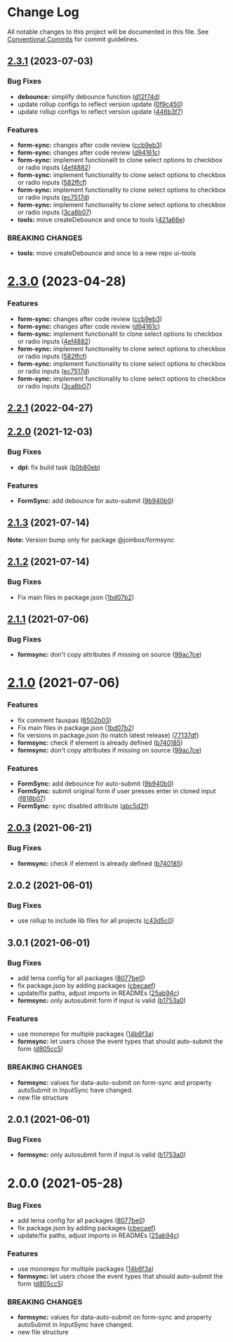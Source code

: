 # Change Log

All notable changes to this project will be documented in this file.
See [Conventional Commits](https://conventionalcommits.org) for commit guidelines.

## [2.3.1](https://github.com/joinbox/ui-components/compare/@joinbox/formsync@2.2.1...@joinbox/formsync@2.3.1) (2023-07-03)


### Bug Fixes

* **debounce:** simplify debounce function ([d12f74d](https://github.com/joinbox/ui-components/commit/d12f74d7c0fc7ca77f0873c59caffd175769d149))
* update rollup configs to reflect version update ([0f9c450](https://github.com/joinbox/ui-components/commit/0f9c4504fd607c325aa0f337c1b36c46f2d48496))
* update rollup configs to reflect version update ([446b3f7](https://github.com/joinbox/ui-components/commit/446b3f7a6718d277efd7194345a23b90083026cb))


### Features

* **form-sync:** changes after code review ([ccb9eb3](https://github.com/joinbox/ui-components/commit/ccb9eb376a14c89e11c645aae0129d110b773246))
* **form-sync:** changes after code review ([d94161c](https://github.com/joinbox/ui-components/commit/d94161cbd479ba4a826a9bcfdf0af9defd5317c3))
* **form-sync:** implement functionalit to clone select options to checkbox or radio inputs ([4ef4882](https://github.com/joinbox/ui-components/commit/4ef4882019e2f6099040228a396211b6e73c05f4))
* **form-sync:** implement functionality to clone select options to checkbox or radio inputs ([582ffcf](https://github.com/joinbox/ui-components/commit/582ffcfb31709cf2dc9febc38ee76227079ce448))
* **form-sync:** implement functionality to clone select options to checkbox or radio inputs ([ec7517d](https://github.com/joinbox/ui-components/commit/ec7517dc769752d9a8f45997cb02a781176627f9))
* **form-sync:** implement functionality to clone select options to checkbox or radio inputs ([3ca8b07](https://github.com/joinbox/ui-components/commit/3ca8b07e7913a94dbb250f76af8b5ebdfc4ccb7b))
* **tools:** move createDebounce and once to tools ([421a66e](https://github.com/joinbox/ui-components/commit/421a66ee43154be4980aabbdc39f198532ab246c))


### BREAKING CHANGES

* **tools:** move createDebounce and once to a new repo ui-tools





# [2.3.0](https://github.com/joinbox/ui-components/compare/@joinbox/formsync@2.2.1...@joinbox/formsync@2.3.0) (2023-04-28)


### Features

* **form-sync:** changes after code review ([ccb9eb3](https://github.com/joinbox/ui-components/commit/ccb9eb376a14c89e11c645aae0129d110b773246))
* **form-sync:** changes after code review ([d94161c](https://github.com/joinbox/ui-components/commit/d94161cbd479ba4a826a9bcfdf0af9defd5317c3))
* **form-sync:** implement functionalit to clone select options to checkbox or radio inputs ([4ef4882](https://github.com/joinbox/ui-components/commit/4ef4882019e2f6099040228a396211b6e73c05f4))
* **form-sync:** implement functionality to clone select options to checkbox or radio inputs ([582ffcf](https://github.com/joinbox/ui-components/commit/582ffcfb31709cf2dc9febc38ee76227079ce448))
* **form-sync:** implement functionality to clone select options to checkbox or radio inputs ([ec7517d](https://github.com/joinbox/ui-components/commit/ec7517dc769752d9a8f45997cb02a781176627f9))
* **form-sync:** implement functionality to clone select options to checkbox or radio inputs ([3ca8b07](https://github.com/joinbox/ui-components/commit/3ca8b07e7913a94dbb250f76af8b5ebdfc4ccb7b))

## [2.2.1](https://github.com/joinbox/ui-components/compare/@joinbox/formsync@2.0.2...@joinbox/formsync@2.2.1) (2022-04-27)

## [2.2.0](https://github.com/joinbox/ui-components/compare/@joinbox/formsync@2.1.3...@joinbox/formsync@2.2.0) (2021-12-03)

### Bug Fixes

* **dpl:** fix build task ([b0b80eb](https://github.com/joinbox/ui-components/commit/b0b80ebb9e5e38a49c60843160d697843b235d04))


### Features

* **FormSync:** add debounce for auto-submit ([9b940b0](https://github.com/joinbox/ui-components/commit/9b940b06d9a0f178015c1c22013636e0d5a6857b))





## [2.1.3](https://github.com/joinbox/ui-components/compare/@joinbox/formsync@2.1.2...@joinbox/formsync@2.1.3) (2021-07-14)

**Note:** Version bump only for package @joinbox/formsync





## [2.1.2](https://github.com/joinbox/ui-components/compare/@joinbox/formsync@2.1.1...@joinbox/formsync@2.1.2) (2021-07-14)


### Bug Fixes

* Fix main files in package.json ([1bd07b2](https://github.com/joinbox/ui-components/commit/1bd07b28a92881f499edac71e25453010bb2fe6c))





## [2.1.1](https://github.com/joinbox/ui-components/compare/@joinbox/formsync@2.1.0...@joinbox/formsync@2.1.1) (2021-07-06)


### Bug Fixes

* **formsync:** don't copy attributes if missing on source ([99ac7ce](https://github.com/joinbox/ui-components/commit/99ac7ce0caa70095ffcfd591c30be3221e339d7f))





# [2.1.0](https://github.com/joinbox/ui-components/compare/@joinbox/formsync@2.0.3...@joinbox/formsync@2.1.0) (2021-07-06)


### Features

* fix comment fauxpas ([6502b03](https://github.com/joinbox/ui-components/commit/6502b031f4c202301078e7a2c91dc2a3e46cbe1a))
* Fix main files in package.json ([1bd07b2](https://github.com/joinbox/ui-components/commit/1bd07b28a92881f499edac71e25453010bb2fe6c))
* fix versions in package.json (to match latest release) ([77137df](https://github.com/joinbox/ui-components/commit/77137df6758b2d39ee06941ba3e6a062c1f5b9e4))
* **formsync:** check if element is already defined ([b740185](https://github.com/joinbox/ui-components/commit/b740185ac0f4935f4d2a093c77610ac880b3c64d))
* **formsync:** don't copy attributes if missing on source ([99ac7ce](https://github.com/joinbox/ui-components/commit/99ac7ce0caa70095ffcfd591c30be3221e339d7f))


### Features

* **FormSync:** add debounce for auto-submit ([9b940b0](https://github.com/joinbox/ui-components/commit/9b940b06d9a0f178015c1c22013636e0d5a6857b))
* **FormSync:** submit original form if user presses enter in cloned input ([f818b07](https://github.com/joinbox/ui-components/commit/f818b079413825fec13441b0f79108142b849482))
* **FormSync:** sync disabled attribute ([abc5d2f](https://github.com/joinbox/ui-components/commit/abc5d2fabfed6b46cb5ba8d46c8c3a2bc9af4a6d))





## [2.0.3](https://github.com/joinbox/ui-components/compare/@joinbox/formsync@2.0.2...@joinbox/formsync@2.0.3) (2021-06-21)


### Bug Fixes

* **formsync:** check if element is already defined ([b740185](https://github.com/joinbox/ui-components/commit/b740185ac0f4935f4d2a093c77610ac880b3c64d))





## 2.0.2 (2021-06-01)


### Bug Fixes

* use rollup to include lib files for all projects ([c43d5c0](https://github.com/joinbox/ui-components/commit/c43d5c04a7ef62d18ac8f7c56e4e88fffd32c133))



## 3.0.1 (2021-06-01)


### Bug Fixes

* add lerna config for all packages ([8077be0](https://github.com/joinbox/ui-components/commit/8077be07d4cd1606f6f53913e78e70a79bb9f8f9))
* fix package.json by adding packages ([cbecaef](https://github.com/joinbox/ui-components/commit/cbecaefdc5e33947f1f64e28c392ff9ba9e6b813))
* update/fix paths, adjust imports in READMEs ([25ab94c](https://github.com/joinbox/ui-components/commit/25ab94c55f7620fb4f10024c110757ca4f9969fb))
* **formsync:** only autosubmit form if input is valid ([b1753a0](https://github.com/joinbox/ui-components/commit/b1753a0c53ca06df0071d8fb033f84585ac691af))


### Features

* use monorepo for multiple packages ([14b6f3a](https://github.com/joinbox/ui-components/commit/14b6f3af4e9950d649a6218ebede85d656403aa0))
* **formsync:** let users chose the event types that should auto-submit the form ([d805cc5](https://github.com/joinbox/ui-components/commit/d805cc5754449a9869fe2ac2e7c0867f27069242))


### BREAKING CHANGES

* **formsync:** values for data-auto-submit on form-sync and property autoSubmit in InputSync have changed.
* new file structure





## 2.0.1 (2021-06-01)


### Bug Fixes

* **formsync:** only autosubmit form if input is valid ([b1753a0](https://github.com/joinbox/ui-components/commit/b1753a0c53ca06df0071d8fb033f84585ac691af))





# 2.0.0 (2021-05-28)


### Bug Fixes

* add lerna config for all packages ([8077be0](https://github.com/joinbox/ui-components/commit/8077be07d4cd1606f6f53913e78e70a79bb9f8f9))
* fix package.json by adding packages ([cbecaef](https://github.com/joinbox/ui-components/commit/cbecaefdc5e33947f1f64e28c392ff9ba9e6b813))
* update/fix paths, adjust imports in READMEs ([25ab94c](https://github.com/joinbox/ui-components/commit/25ab94c55f7620fb4f10024c110757ca4f9969fb))


### Features

* use monorepo for multiple packages ([14b6f3a](https://github.com/joinbox/ui-components/commit/14b6f3af4e9950d649a6218ebede85d656403aa0))
* **formsync:** let users chose the event types that should auto-submit the form ([d805cc5](https://github.com/joinbox/ui-components/commit/d805cc5754449a9869fe2ac2e7c0867f27069242))


### BREAKING CHANGES

* **formsync:** values for data-auto-submit on form-sync and property autoSubmit in InputSync have changed.
* new file structure

